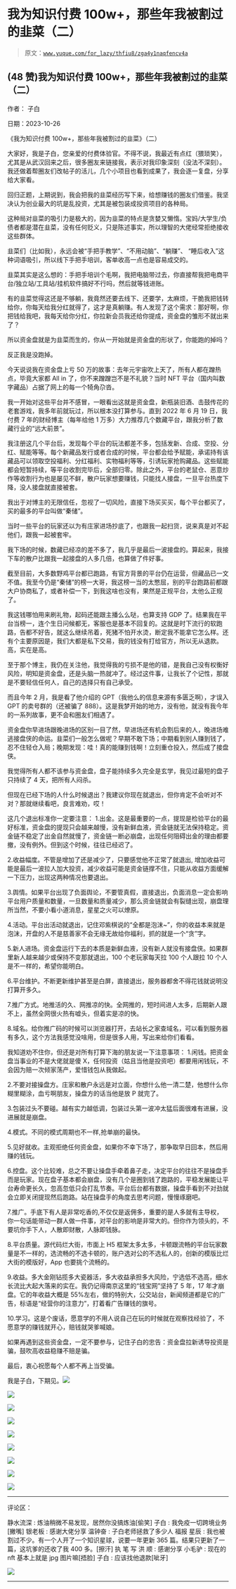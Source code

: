 # 我为知识付费 100w+，那些年我被割过的韭菜（二）

> 原文：[`www.yuque.com/for_lazy/thfiu8/zga4y1naqfencv4a`](https://www.yuque.com/for_lazy/thfiu8/zga4y1naqfencv4a)

## (48 赞)我为知识付费 100w+，那些年我被割过的韭菜（二）

作者： 子白

日期：2023-10-26

《我为知识付费 100w+，那些年我被割过的韭菜》（二）

大家好，我是子白，您亲爱的付费体验官。不得不说，我最近有点红（猥琐笑），尤其是从武汉回来之后，很多圈友来链接我，表示对我印象深刻（没法不深刻）。我还做着帮圈友们改帖子的活儿，几个小项目也看到成果了，我会逐一复盘，分享给大家看。

回归正题，上期说到，我会把我的韭菜经历写下来，给想赚钱的圈友们借鉴。我坚决认为创业最大的坑是乱投资，尤其是被包装成投资项目的各种局。

这种局对韭菜的吸引力是极大的，因为韭菜的特点是贪婪又懒惰。宝妈/大学生/负债者都是潜在韭菜，没有任何贬义，只是陈述事实，所以理智的大佬经常拒绝接收这些群体。

韭菜们（比如我），永远会被“手把手教学”、“不用动脑”、“躺赚”、 “睡后收入”这种词语吸引，所以线下手把手培训，客单收高一点也是容易成交的。

韭菜其实是这么想的：手把手培训个毛啊，我把电脑带过去，你直接帮我把电商平台/独立站/工具站/挂机软件搞好不行吗，然后就等钱进账。

有的韭菜觉得这还是不够躺，我竟然还要去线下、还要学，太麻烦，干脆我把钱转给你，你每天给我分红就得了，这才是真躺赚。有人发现了这个需求：那好啊，你把钱给我吧，我每天给你分红，你拉新会员我还给你提成，资金盘的雏形不就出来了？

所以资金盘就是为韭菜而生的，你从一开始就是资金盘的形状了，你能跑的掉吗？

反正我是没跑掉。

今天说说我在资金盘上亏 50 万的故事：去年元宇宙吹上天了，所有人都在蹭热点，毕竟大家都 All in 了，你不来蹭蹭岂不是不礼貌？当时 NFT 平台（国内叫数字藏品）占据了网上的每一个犄角尕沓。

我一开始对这些平台并不感冒，一眼看出这就是资金盘，新瓶装旧酒、击鼓传花的老套游戏，我多年前就玩过，所以根本没打算参与。直到 2022 年 6 月 19 日，我付费 7 年的财经博主（每年给他 1 万多）大力推荐几个数藏平台，跟我分析了数藏行业的“远大前景”。

我注册这几个平台后，发现每个平台的玩法都差不多，包括发新、合成、空投、分红、赋能等等。每个新藏品发行或者合成的时候，平台都会给予赋能，承诺持有该藏品可以领取空投福利、分红福利、实物福利等等，引诱玩家抢购藏品。这些赋能都会短暂持续，等平台收割完毕后，全部归零。除此之外，平台的老鼠仓、恶意炒作等收割行为也是屡见不鲜，散户玩家想要赚钱，只能找人接盘，一旦平台热度下降，没人接盘就直接被套。

我出于对博主的无限信任，忽视了一切风险，直接下场买买买，每个平台都买了，买的最多的平台叫做“秦储”。

当时一些平台的玩家还以为有庄家进场抄底了，也跟我一起扫货，说来真是对不起他们，跟我一起被套牢。

我下场的时候，数藏已经凉的差不多了，我几乎是最后一波接盘的。算起来，我接下车的散户比跟我一起接盘的人多几倍，也算做了件好事。

截至目前，大多数野鸡平台都已跑路，有官方背景的平台仍在运营，但藏品已一文不值。我至今仍是“秦储”的榜一大哥，我这榜一当的太憋屈，别的平台跑路前都跟大户协商私了，或者补偿一下，到我这啥也没有，果然是正规平台，太他么正规了。

我这钱哪怕用来刷礼物，起码还能跟主播么么哒，也算支持 GDP 了。结果我在平台当榜一，连个生日问候都无，客服也是基本不回复的。这就是时下流行的软跑路，告都不好告，就这么继续吊着，死猪不怕开水烫，断定我不能拿它怎么样。还有个主要原因是，我们大都是私下交易，我的钱没有打给官方，所以无从退款。高，实在是高。

至于那个博主，我仍在关注他，我觉得我的亏损不是他的错，是我自己没有权衡好风险，明知是资金盘，还是头脑一热就冲了。经过这件事，让我长了个记性，那就是不要轻信任何人，自己的选择只有自己承受。

而且今年 2 月，我是看了他介绍的 GPT（我他么的信息来源有多匮乏啊），才误入 GPT 的卖号群的（还被骗了 888）。这是我梦开始的地方，没有他，就没有我今年的一系列故事，更不会和圈友们相遇了。

资金盘你早进场跟晚进场的区别一目了然，早进场还有机会割后来的人，晚进场难逃接盘侠的命运。韭菜们一般怎么做呢？早期不敢下场；中期看到别人赚到钱了，忍不住轻仓入局；晚期发现：哇！真的能赚到钱啊！立刻重仓投入，然后成了接盘侠。

我觉得所有人都不该参与资金盘，盘子能持续多久完全是玄学，我见过最短的盘子只持续了 4 天，把所有人闷杀。

但现在已经下场的人什么时候退出？我建议你现在就退出，但你肯定不会听对不对？那就继续看吧，良言难劝，哎！

这几个退出标准你一定要注意：
1.出金。这是最重要的一点，提现是检验平台的最好标准，资金盘的提现只会越来越慢，没有新鲜血液，资金链就无法保持稳定。资金链不稳定了出金自然就慢了，资金链一断必崩盘，出现任何阻碍出金的理由都要撤，没有例外。但到这个时候，往往已经迟了。

2.收益幅度。不管是增加了还是减少了，只要感觉他不正常了就退出, 增加收益可能是最后一波拉人加大投资，减少收益可能是资金链撑不住，只能从收益方面缓解一下压力，出现这两种情况也要退出。

3.舆情。如果平台出现了负面舆论，不要管真假，直接退出，负面消息一定会影响平台用户质量和数量，一旦数量和质量减少，那么资金链就会有裂缝出现，崩盘理所当然，不要小看小道消息，星星之火可以燎原。

4.活动。平台出活动就退出，记住邓紫棋说的“全都是泡沫~”，你的收益本来就是泡沫，开盘的人不是慈善家不会无缘无故给你福利，抓的就是一个“贪”字。

5.新人进场。资金盘运行下去的本质是新鲜血液，没有新人就没有接盘侠。如果群里新人越来越少或保持不变那就退出，100 个老玩家每天拉 100 个人跟拉 10 个人是不一样的，希望你能明白。

6.平台维护。不断更新维护甚至是白屏，直接退出，服务器都舍不得花钱就说明没打算开多久。

7.推广方式。地推活的久、网推凉的快。全网推的，短时间进人太多，后期新人跟不上，虽然全网很火热有嘘头，但着实是凉的快。

8.域名。给你推广码的时候可以浏览器打开，去站长之家查域名，可以看到服务器有多久，这个方法我感觉没啥用，但是很多人用，写出来给你们看看。

我知道劝不住你，但还是对所有打算下海的朋友说一下注意事项：
1.闲钱。把资金盘当事业的不是大佬就是傻 X，任何投资（姑且当他是投资吧）都要用闲钱玩，不会因为赔一次倾家荡产，爱惜钱包从我做起。

2.不要对接操盘方。庄家和散户永远是对立面，你想什么他一清二楚，他想什么你糊里糊涂，血亏啊朋友，操盘方的话当他是放 P 就完了。

3.包装过头不要碰。越有实力越低调，包装过头第一波冲太猛后面很难有进展，没进展就是崩盘。

4.模式。不同的模式周期也不一样,抢单崩的最快。

5.见好就收。主观拒绝任何资金盘，如果你不幸下场了，那争取早日回本，然后用赚的钱玩。

6.控盘。这个比较难，总之不要让操盘手牵着鼻子走，决定平台的往往不是操盘手而是玩家。现在盘子基本都会崩盘，没有几个是圈到钱了跑路的，平稳发展能让平台寿命更长久，忽高忽低只会打乱节奏。平台后台都有数据，操盘手看到不对劲就会立即关闭提现然后跑路。站在操盘手的角度去思考问题，慢慢琢磨吧。

7.推广。手底下有人是非常吃香的,不仅仅是返佣多，重要的是人多就有主导权，你一句话能带动一群人做一件事，对平台的影响是非常大的。但你作为领头的，不要坑你手下人，人散即财散，人脉即钱脉。

8.平台质量。源代码烂大街，市面上 H5 框架太多太多，卡顿跟流畅的平台玩家数量是不一样的，选流畅的不选卡顿的，账户选对公的不选私人的，创新的模版比烂大街的模版好，App 也要挑个流畅的。

9.收益。多大金刚钻揽多大瓷器活，多大收益承担多大风险，宁选低不选高，细水长流比大起大落来的实在。我仍记得南京这里的“钱宝网”坚持了 5 年，17 年才崩盘。它的年收益大概是 55%左右，做的特别大，公交站台，新闻频道都是它的广告，标语是“经营你的注意力”，打着看广告赚钱的旗号。

10.学习。这是个废话，愿意学的不用人说自己在玩的时候就在观察找经验了，不愿意学的赚钱就开心，赔钱就哭爹喊娘。

如果再遇到这些资金盘，一定不要参与，记住子白的忠告：资金盘拉新诱导投资是骗，鼓吹高收益稳赚不赔是骗。

最后，衷心祝愿每个人都不再上当受骗。

我是子白，下期见。![](img/d7e0d995fd5c13ef0836159e6fa8bc1a.png)

![](img/0f3b748a00fbdedcfda21d1c2fe06b82.png)

![](img/b7ee762a499a570c8b34ceefeca780dc.png)

![](img/2b3de39460fb04df9606f3f091cdc2b8.png)

![](img/b95f3d81f1744d03a365600860ee0e99.png)

![](img/c8d346994b390c742151759b079f1fb1.png)

![](img/2d7bdf804fdb78edd4523567234cdc8d.png)

![](img/06520aa50e568cc9d3f966d1819784eb.png)

![](img/494cca338ebb78bd6ff3f238cda59993.png)

* * *

评论区：

静水流深 : 炼油稍微不易发现，居然你没搞炼油[偷笑]
子白 : 我免疫一切跨境业务[撇嘴]
银老板 : 感谢大佬分享
温钟奋 : 子白老师拯救了多少人 福报
星辰 : 我也被割过不少。有一个人开了一个知识星球，说要一年更新 365 篇。结果只更新了一篇，这坑爹的还收了我 400 多。[擦汗]
执 笔 写 洪 顺 : 感谢分享
小毛驴 : 现在的 nft 基本上就是 jpg 图片嘛[捂脸]
子白 : 应该找他退款[呲牙]

![](img/1c37d505930596d12a88ab23e11aa07a.png)

* * *